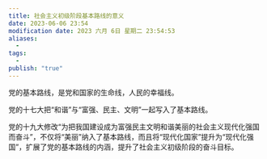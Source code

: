 ```yaml
---
title: 社会主义初级阶段基本路线的意义
date: 2023-06-06 23:54
modification date: 2023 六月 6日 星期二 23:54:53
aliases:
  - 
tags:
  - 
publish: "true"
---
```


党的基本路线，是党和国家的生命线，人民的幸福线。

党的十七大把“和谐”与“富强、民主、文明”一起写入了基本路线。

党的十九大修改“为把我国建设成为富强民主文明和谐美丽的社会主义现代化强国而奋斗”，不仅将“美丽”纳入了基本路线，而且将“现代化国家”提升为“现代化强国”，扩展了党的基本路线的内涵，提升了社会主义初级阶段的奋斗目标。
